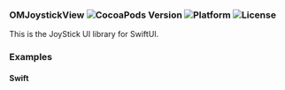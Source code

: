 ### OMJoystickView ![CocoaPods Version](https://img.shields.io/cocoapods/v/OMJoystickView.svg?style=flat) ![Platform](https://img.shields.io/cocoapods/p/OMJoystickView.svg?style=flat) ![License](https://img.shields.io/cocoapods/l/OMJoystickView.svg?style=flat)

This is the JoyStick UI library for SwiftUI.

### Examples

#### Swift

```html

```

